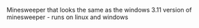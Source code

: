 Minesweeper that looks the same as the windows 3.11 version of minesweeper - runs on linux and windows
